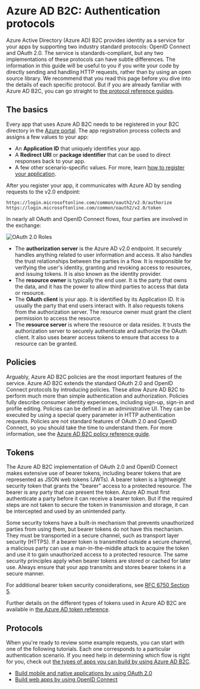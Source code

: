 <properties
	pageTitle="Azure Active Directory B2C | Microsoft Azure"
	description="How to build apps directly by using the protocols supported by Azure Active Directory B2C."
	services="active-directory-b2c"
	documentationCenter=""
	authors="dstrockis"
	manager="mbaldwin"
	editor=""/>

<tags
	ms.service="active-directory-b2c"
	ms.workload="identity"
	ms.tgt_pltfrm="na"
	ms.devlang="na"
	ms.topic="article"
	ms.date="07/22/2016"
	ms.author="dastrock"/>

# Azure AD B2C: Authentication protocols

Azure Active Directory (Azure AD) B2C provides identity as a service for your apps by supporting two industry standard protocols: OpenID Connect and OAuth 2.0. The service is standards-compliant, but any two implementations of these protocols can have subtle differences.  The information in this guide will be useful to you if you write your code by directly sending and handling HTTP requests, rather than by using an open source library. We recommend that you read this page before you dive into the details of each specific protocol. But if you are already familiar with Azure AD B2C, you can go straight to [the protocol reference guides](#protocols).

<!-- TODO: Need link to libraries above -->

## The basics
Every app that uses Azure AD B2C needs to be registered in your B2C directory in the [Azure portal](https://portal.azure.com). The app registration process collects and assigns a few values to your app:

- An **Application ID** that uniquely identifies your app.
- A **Redirect URI** or **package identifier** that can be used to direct responses back to your app.
- A few other scenario-specific values. For more, learn [how to register your application](active-directory-b2c-app-registration.md).

After you register your app, it communicates with Azure AD by sending requests to the v2.0 endpoint:

```
https://login.microsoftonline.com/common/oauth2/v2.0/authorize
https://login.microsoftonline.com/common/oauth2/v2.0/token
```

In nearly all OAuth and OpenID Connect flows, four parties are involved in the exchange:

![OAuth 2.0 Roles](./media/active-directory-b2c-reference-protocols/protocols_roles.png)

- The **authorization server** is the Azure AD v2.0 endpoint. It securely handles anything related to user information and access. It also handles the trust relationships between the parties in a flow. It is responsible for verifying the user's identity, granting and revoking access to resources, and issuing tokens. It is also known as the identity provider.
- The **resource owner** is typically the end user. It is the party that owns the data, and it has the power to allow third parties to access that data or resource.
- The **OAuth client** is your app. It is identified by its Application ID. It is usually the party that end users interact with. It also requests tokens from the authorization server. The resource owner must grant the client permission to access the resource.
- The **resource server** is where the resource or data resides. It trusts the authorization server to securely authenticate and authorize the OAuth client. It also uses bearer access tokens to ensure that access to a resource can be granted.

## Policies
Arguably, Azure AD B2C policies are the most important features of the service. Azure AD B2C extends the standard OAuth 2.0 and OpenID Connect protocols by introducing policies. These allow Azure AD B2C to perform much more than simple authentication and authorization. Policies fully describe consumer identity experiences, including sign-up, sign-in and profile editing. Policies can be defined in an administrative UI. They can be executed by using a special query parameter in HTTP authentication requests. Policies are not standard features of OAuth 2.0 and OpenID Connect, so you should take the time to understand them. For more information, see the [Azure AD B2C policy reference guide](active-directory-b2c-reference-policies.md).

## Tokens
The Azure AD B2C implementation of OAuth 2.0 and OpenID Connect makes extensive use of bearer tokens, including bearer tokens that are represented as JSON web tokens (JWTs). A bearer token is a lightweight security token that grants the "bearer" access to a protected resource. The bearer is any party that can present the token. Azure AD must first authenticate a party before it can receive a bearer token. But if the required steps are not taken to secure the token in transmission and storage, it can be intercepted and used by an unintended party.

Some security tokens have a built-in mechanism that prevents unauthorized parties from using them, but bearer tokens do not have this mechanism. They must be transported in a secure channel, such as transport layer security (HTTPS). If a bearer token is transmitted outside a secure channel, a malicious party can use a man-in-the-middle attack to acquire the token and use it to gain unauthorized access to a protected resource. The same security principles apply when bearer tokens are stored or cached for later use. Always ensure that your app transmits and stores bearer tokens in a secure manner.

For additional bearer token security considerations, see [RFC 6750 Section 5](http://tools.ietf.org/html/rfc6750).

Further details on the different types of tokens used in Azure AD B2C are available in [the Azure AD token reference](active-directory-b2c-reference-tokens.md).

## Protocols

When you're ready to review some example requests, you can start with one of the following tutorials. Each one corresponds to a particular authentication scenario. If you need help in determining which flow is right for you, check out [the types of apps you can build by using Azure AD B2C](active-directory-b2c-apps.md).

- [Build mobile and native applications by using OAuth 2.0](active-directory-b2c-reference-oauth-code.md)
- [Build web apps by using OpenID Connect](active-directory-b2c-reference-oidc.md)
